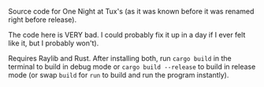 Source code for One Night at Tux's (as it was known before it was renamed right before release).

The code here is VERY bad. I could probably fix it up in a day if I ever felt like it, but I probably won't).

Requires Raylib and Rust. After installing both, run `cargo build` in the terminal to build in debug mode or `cargo build --release` to build in release mode (or swap `build` for `run` to build and run the program instantly).
